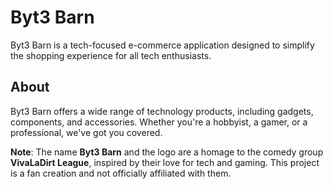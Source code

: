 # Byt3 Barn

Byt3 Barn is a tech-focused e-commerce application designed to simplify the shopping experience for all tech enthusiasts.

## About

Byt3 Barn offers a wide range of technology products, including gadgets, components, and accessories. Whether you're a hobbyist, a gamer, or a professional, we've got you covered.

**Note**: The name **Byt3 Barn** and the logo are a homage to the comedy group **VivaLaDirt League**, inspired by their love for tech and gaming. This project is a fan creation and not officially affiliated with them.
